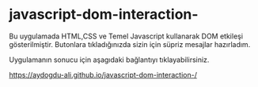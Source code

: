 ﻿# javascript-dom-interaction-
Bu uygulamada HTML,CSS ve Temel Javascript kullanarak DOM etkileşi gösterilmiştir.
Butonlara tıkladığınızda sizin için süpriz mesajlar hazırladım. 

Uygulamanın sonucu için aşagıdaki bağlantıyı tıklayabilirsiniz.

 https://aydogdu-ali.github.io/javascript-dom-interaction-/

